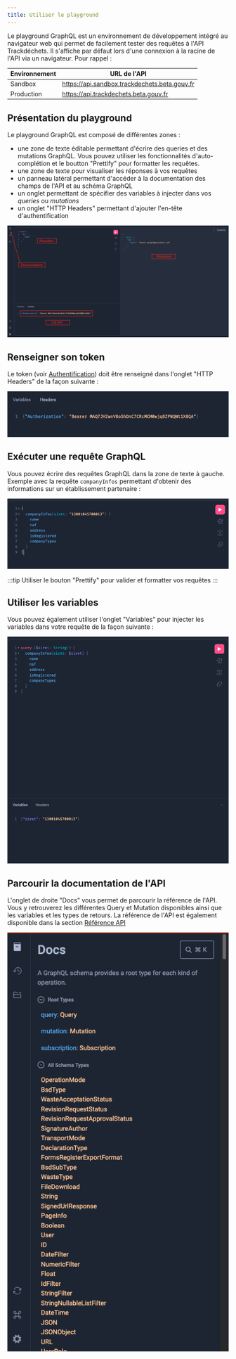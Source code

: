 ```yaml
---
title: Utiliser le playground
---
```



Le playground GraphQL est un environnement de développement intégré au navigateur web qui permet de facilement tester des requêtes à l'API Trackdéchets.
Il s'affiche par défaut lors d'une connexion à la racine de l'API via un navigateur. Pour rappel :

| Environnement | URL de l'API |
|-------------| -----|
| Sandbox | https://api.sandbox.trackdechets.beta.gouv.fr  |
| Production | https://api.trackdechets.beta.gouv.fr |
## Présentation du playground

Le playground GraphQL est composé de différentes zones :
- une zone de texte éditable permettant d'écrire des queries et des mutations GraphQL. Vous pouvez utiliser les fonctionnalités d'auto-complétion et le boutton "Prettify" pour formatter les requêtes.
- une zone de texte pour visualiser les réponses à vos requêtes
- un panneau latéral permettant d'accéder à la documentation des champs de l'API et au schéma GraphQL
- un onglet permettant de spécifier des variables à injecter dans vos *queries* ou *mutations*
- un onglet "HTTP Headers" permettant d'ajouter l'en-tête d'authentification

![playground](../../static/img/playground-guide.png)

## Renseigner son token

Le token (voir [Authentification](../reference/authentification.md)) doit être renseigné dans l'onglet "HTTP Headers" de la façon suivante :

![playground-token](../../static/img/playground-token.png)
## Exécuter une requête GraphQL

Vous pouvez écrire des requêtes GraphQL dans la zone de texte à gauche. Exemple avec la requête `companyInfos` permettant d'obtenir des informations sur un établissement partenaire :

![playground-query](../../static/img/playground-query.png)

:::tip
Utiliser le bouton "Prettify" pour valider et formatter vos requêtes
:::

## Utiliser les variables

Vous pouvez également utiliser l'onglet "Variables" pour injecter les variables dans votre requête de la façon suivante :

![playground-variables](../../static/img/playground-variables.png)

## Parcourir la documentation de l'API

L'onglet de droite "Docs" vous permet de parcourir la référence de l'API. Vous y retrouverez les différentes Query et Mutation disponibles ainsi que les variables et les types de retours. La référence de l'API est également disponible dans la section [Référence API](../reference/api-reference/bsdd/queries.md)

![playground-docs](../../static/img/playground-docs.png)